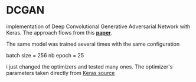 # DCGAN
implementation of Deep Convolutional Generative Adversarial Network with Keras.
The approach flows from this [**paper**](https://arxiv.org/pdf/1511.06434.pdf).


The same model was trained several times with the same configuration 

batch size = 256
nb epoch = 25 

i just changed the optimizers and tested many ones.
The optimizer's parameters taken directly from [Keras source](https://keras.io/optimizers/)  